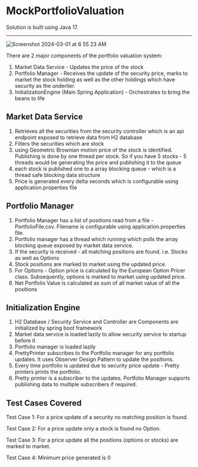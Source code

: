 # MockPortfolioValuation

Solution is built using Java 17. 

---

![Screenshot 2024-03-01 at 6 55 23 AM](https://github.com/NidhiYadav-Js10s/MockPortfolioValuation/assets/12932116/181b576d-dc8b-4feb-b403-452c62c36d83)



There are 2 major components of the portfolio valuation system:

1) Market Data Service  - Updates the price of the stock 
2) Portfolio Manager - Receives the update of the security price, marks to market the stock holding as well as the other holdings 
which have security as the underlier. 
3) InitializationEngine (Main Spring Application) - Orchestrates to bring the beans to life


## Market Data Service 

1) Retrieves all the securities from the security controller which is an api endpoint exposed to retrieve data from H2 database
2) Filters the securities which are stock 
3) using Geometric Brownian motion price of the stock is identified. Publishing is done by one thread per stock.
   So if you have 5 stocks - 5 threads would be generating the price and publishing it to the queue
4) each stock is published one to a array blocking queue - which is a thread safe blocking data structure
5) Price is generated every delta seconds which is configurable using application.properties file

## Portfolio Manager 

1) Portfolio Manager has a list of positions read from a file - PortfolioFile.csv. 
   Filename is configurable using application.properties file.
2) Portfolio manager has a thread which running which polls the array blocking queue exposed by market data service. 
3) If the security is received - all matching positions are found. i.e. Stocks as well as Options
4) Stock positions are marked to market using the updated price. 
5) For Options - Option price is calculated by the European Option Pricer class. Subsequently,
   options is marked to market using updated price.
6) Net Portfolio Value is calculated as sum of all market value of all the positions

## Initialization Engine 

1) H2 Database / Security Service and Controller are Components are initialized by spring boot framework
2) Market data service is loaded lazily to allow security service to startup before it
3) Portfolio manager is loaded lazily
4) PrettyPrinter subscribes to the Portfolio manager for any portfolio updates. It uses Observer Design Pattern to update the positions. 
5) Every time portfolio is updated due to security price update - Pretty printers prints the portfolio.
6) Pretty printer is a subscriber to the updates. Portfolio Manager supports publishing data to multiple subscribers if required. 

## Test Cases Covered

Test Case 1: For a price update of a security no matching position is found. 

Test Case 2: For a price update only a stock is found no Option.

Test Case 3: For a price update all the positions (options or stocks) are marked to market. 

Test Case 4: Minimum price generated is 0

